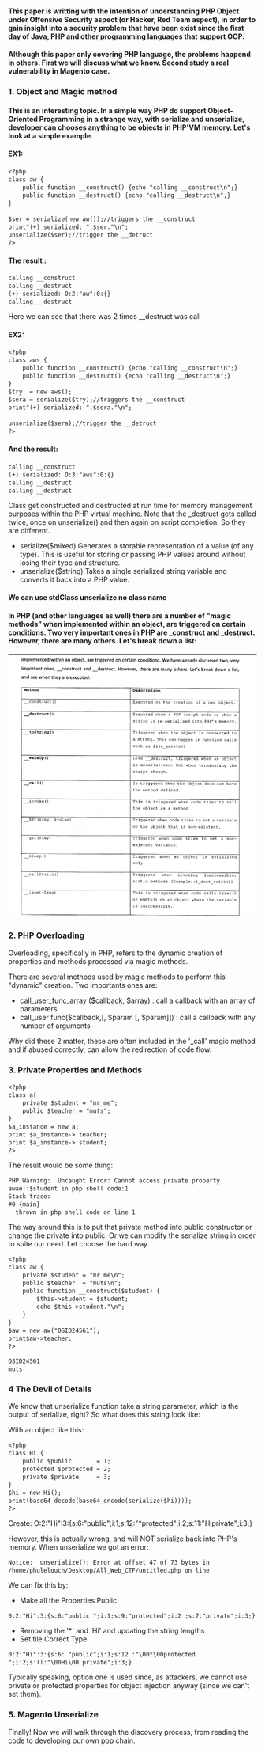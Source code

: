 #### This paper is writting with the intention of understanding PHP Object under Offensive Security aspect (or Hacker, Red Team aspect), in order to gain insight into a security problem that have been exist since the first day of Java, PHP and other programming languages that support OOP.

#### Although this paper only covering PHP language, the problems happend in others. First we will discuss what we know. Second study a real vulnerability in Magento case.


### 1. Object and Magic method
#### This is an interesting topic. In a simple way PHP do support Object-Oriented Programming in a strange way, with serialize and unserialize, developer can chooses anything to be objects in PHP'VM memory. Let's look at a simple example. 

#### EX1:
```
<?php
class aw {
	public function __construct() {echo "calling __construct\n";}
	public function __destruct() {echo "calling __destruct\n";}
}

$ser = serialize(new aw());//triggers the __construct
print"(+) serialized: ".$ser."\n";
unserialize($ser);//trigger the __detruct
?>

```
#### The result :
```
calling __construct
calling __destruct
(+) serialized: O:2:"aw":0:{}
calling __destruct

```

Here we can see that there was 2 times \_\_destruct was call

#### EX2:
```
<?php
class aws {
	public function __construct() {echo "calling __construct\n";}
	public function __destruct() {echo "calling __destruct\n";}
}
$try  = new aws();
$sera = serialize($try);//triggers the __construct
print"(+) serialized: ".$sera."\n";

unserialize($sera);//trigger the __detruct
?>
```
#### And the result:
```
calling __construct
(+) serialized: O:3:"aws":0:{}
calling __destruct
calling __destruct
```
Class get constructed and destructed at run time for memory management
purposes within the PHP virtual machine. Note that the \_destruct gets called twice, once on unserialize() and then again on script completion. So they are different.

- serialize($mixed)
Generates a storable representation of a value (of any type). This is useful for storing or passing PHP values around without losing their type and structure.
- unserialize($string)
Takes a single serialized string variable and converts it back into a PHP value.

#### We can use stdClass unserialize no class name

#### In PHP (and other languages as well) there are a number of "magic methods" when implemented within an object, are triggered on certain conditions. Two very important ones in PHP are \_construct and \_destruct. However, there are many others. Let's break down a list:

<img src="https://github.com/phulelouch/All_Web_CTF/blob/master/PHP/Pics/php_magic_method.png">


### 2. PHP Overloading

Overloading, specifically in PHP, refers to the dynamic creation of properties and methods processed via magic methods.

There are several methods used by magic methods to perform this "dynamic" creation. Two importants ones are:
- call_user_func_array ($callback, $array) : call a callback with an array of parameters
- call_user func($callback,[, $param [, $param]]) : call a callback with any number of arguments

Why did these 2 matter, these are often included in the '\_call' magic method and if abused correctly, can allow the redirection of code flow.

### 3. Private Properties and Methods
```
<?php
class a{
	private $student = "mr_me";
	public $teacher = "muts";
}
$a_instance = new a;
print $a_instance-> teacher;
print $a_instance-> student;
?>

```

The result would be some thing:
```
PHP Warning:  Uncaught Error: Cannot access private property awae::$student in php shell code:1
Stack trace:
#0 {main}
  thrown in php shell code on line 1
```

The way around this is to put that private method into public constructor or change the private into public. 
Or we can modify the serialize string in order to suite our need. Let choose the hard way.
```
<?php
class aw {
	private $student = "mr me\n";
	public $teacher  = "muts\n";
	public function __construct($student) {
		$this->student = $student;
		echo $this->student."\n";
	}
}
$aw = new aw("OSID24561");
print$aw->teacher;
?>

```

```
OSID24561
muts
```


### 4 The Devil of Details

We know that unserialize function take a string parameter, which is the output of serialize, right? So what does this string look like:

With an object like this:
```
<?php
class Hi {
	public $public       = 1;
	protected $protected = 2;
	private $private     = 3;
}
$hi = new Hi();
print(base64_decode(base64_encode(serialize($hi))));
?>
```
Create:
O:2:"Hi":3:{s:6:"public";i:1;s:12:"\*protected";i:2;s:11:"Hiprivate";i:3;}

However, this is actually wrong, and will NOT serialize back into PHP's memory. When unserialize we got an error:
```
Notice:  unserialize(): Error at offset 47 of 73 bytes in /home/phulelouch/Desktop/All_Web_CTF/untitled.php on line 
```
We can fix this by:
- Make all the Properties Public
```
0:2:"Hi":3:{s:6:"public ";i:1;s:9:"protected";i:2 ;s:7:"private";i:3;}
```
- Removing the '\*' and 'Hi' and updating the string lengths
- Set tile Correct Type
```
0:2:"Hi":3:{s:6: "public";i:1;s:12 :"\00*\00protected ";i:2;s:ll:"\00Hi\00 private";i:3;}
```
Typically speaking, option one is used since, as attackers, we cannot use private or protected properties for object injection anyway (since we can't set them).

### 5. Magento Unserialize
Finally! Now we will walk through the discovery process, from reading the code to developing our own pop chain.


